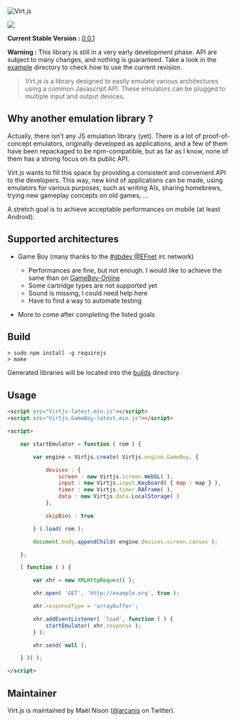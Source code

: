 ![Virt.js](http://arcanis.github.io/virt.js/documents/assets/logo.png)

![](http://arcanis.github.io/virt.js/documents/assets/github-banner.png)

**Current Stable Version :** [0.0.1](http://github.com/tree/0.0.1)

**Warning :** This library is still in a very early development phase. API are subject to many changes, and nothing is guaranteed. Take a look in the [example](https://github.com/arcanis/Virt.js/tree/master/examples) directory to check how to use the current revision.

> Virt.js is a library designed to easily emulate various architectures using a common Javascript API. These emulators can be plugged to multiple input and output devices.

## Why another emulation library ?

Actually, there isn't any JS emulation library (yet). There is a lot of proof-of-concept emulators, originally developed as applications, and a few of them have been repackaged to be npm-compatible, but as far as I know, none of them has a strong focus on its public API.

Virt.js wants to fill this space by providing a consistent and convenient API to the developers. This way, new kind of applications can be made, using emulators for various purposes, such as writing AIs, sharing homebrews, trying new gameplay concepts on old games, ...

A stretch goal is to achieve acceptable performances on mobile (at least Android).

## Supported architectures

- Game Boy (many thanks to the [#gbdev @EFnet](irc://irc.efnet.pl/#gbdev) irc network)
    * Performances are fine, but not enough. I would like to achieve the same than on [GameBoy-Online](https://github.com/grantgalitz/GameBoy-Online/)
    * Some cartridge types are not supported yet
    * Sound is missing, I could need help here
    * Have to find a way to automate testing

- More to come after completing the listed goals

## Build

    > sudo npm install -g requirejs
    > make

Generated libraries will be located into the [builds](https://github.com/arcanis/virt.js/tree/master/builds) directory.

## Usage

```html
<script src="Virtjs-latest.min.js"></script>
<script src="Virtjs.GameBoy-latest.min.js"></script>

<script>

    var startEmulator = function ( rom ) {

        var engine = Virtjs.create( Virtjs.engine.GameBoy, {

            devices : {
                screen : new Virtjs.screen.WebGL( ),
                input : new Virtjs.input.Keyboard( { map : map } ),
                timer : new Virtjs.timer.RAFrame( ),
                data : new Virtjs.data.LocalStorage( )
            },

            skipBios : true

        } ).load( rom );

        document.body.appendChild( engine.devices.screen.canvas );

    };

    ( function ( ) {

        var xhr = new XMLHttpRequest( );

        xhr.open( 'GET', 'http://example.org', true );

        xhr.responseType = 'arraybuffer';

        xhr.addEventListener( 'load', function ( ) {
            startEmulator( xhr.response );
        } );

        xhr.send( null );

    } )( );

</script>
```

## Maintainer

Virt.js is maintained by Maël Nison ([@arcanis](https://twitter.com/arcanis) on Twitter).
